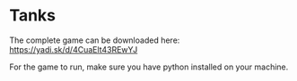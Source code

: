 
# Tanks


The complete game can be downloaded here:
https://yadi.sk/d/4CuaElt43REwYJ

For the game to run, make sure you have python installed on your machine.
